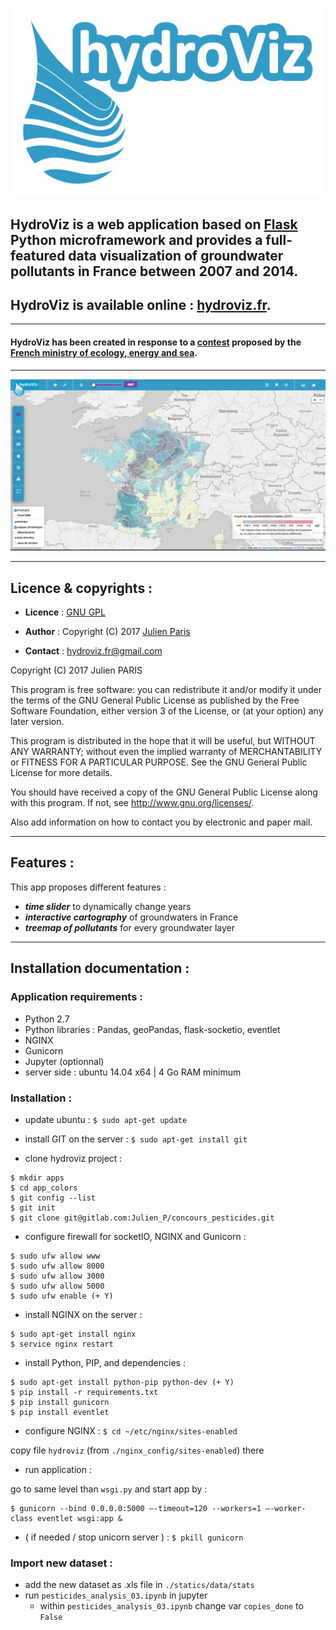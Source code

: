 
[![alt text](app/static/images/logo_hydroviz_bis_margin.jpg)](https://www.hydroviz.fr)


## **HydroViz** is a web application based on [Flask](http://flask.pocoo.org/) Python microframework and provides a full-featured data visualization of groundwater pollutants in France between 2007 and 2014.
## **HydroViz** is available online : **[hydroviz.fr](https://www.hydroviz.fr)**.

---

#### **HydroViz** has been created in response to a [contest](http://www.developpement-durable.gouv.fr/Concours-de-data-visualisation-sur.html) proposed by the [French ministry of ecology, energy and sea](http://www.developpement-durable.gouv.fr/).

---

![alt text](app/static/images/elements/hydroviz_v01.gif)


----------------------------------------------------
## Licence & copyrights :

- **Licence** : [GNU GPL](https://gitlab.com/Julien_P/concours_pesticides/blob/master/LICENSE)

- **Author** : Copyright (C) 2017 [Julien Paris](http://jpylab.com/)

- **Contact** : hydroviz.fr@gmail.com


>
Copyright (C) 2017  Julien PARIS
>
This program is free software: you can redistribute it and/or modify
it under the terms of the GNU General Public License as published by
the Free Software Foundation, either version 3 of the License, or
(at your option) any later version.
>
This program is distributed in the hope that it will be useful,
but WITHOUT ANY WARRANTY; without even the implied warranty of
MERCHANTABILITY or FITNESS FOR A PARTICULAR PURPOSE.  See the
GNU General Public License for more details.
>
You should have received a copy of the GNU General Public License
along with this program.  If not, see <http://www.gnu.org/licenses/>.
>
Also add information on how to contact you by electronic and paper mail.


-----------------------------------------------------
## Features :

This app proposes different features :

- **_time slider_** to dynamically change years
- **_interactive cartography_** of groundwaters in France
- **_treemap of pollutants_** for every groundwater layer

-----------------------------------------------------
## Installation documentation :

### Application requirements :

- Python 2.7
- Python libraries : Pandas, geoPandas, flask-socketio, eventlet
- NGINX
- Gunicorn
- Jupyter (optionnal)
- server side : ubuntu 14.04 x64 | 4 Go RAM minimum


### Installation :

- update ubuntu : `$ sudo apt-get update`


- install GIT on the server : `$ sudo apt-get install git`


- clone hydroviz project :
>
```
$ mkdir apps
$ cd app_colors
$ git config --list
$ git init
$ git clone git@gitlab.com:Julien_P/concours_pesticides.git
```


- configure firewall for socketIO, NGINX and Gunicorn :
>
```
$ sudo ufw allow www
$ sudo ufw allow 8000
$ sudo ufw allow 3000
$ sudo ufw allow 5000
$ sudo ufw enable (+ Y)
```


- install NGINX on the server :
>
```
$ sudo apt-get install nginx
$ service nginx restart
```


- install Python, PIP, and dependencies :
>
```
$ sudo apt-get install python-pip python-dev (+ Y)
$ pip install -r requirements.txt
$ pip install gunicorn
$ pip install eventlet
```


- configure NGINX : `$ cd ~/etc/nginx/sites-enabled`
>
copy file `hydroviz` (from `./nginx_config/sites-enabled`) there


- run application :
>
go to same level than `wsgi.py` and start app by :
```
$ gunicorn --bind 0.0.0.0:5000 —-timeout=120 --workers=1 —-worker-class eventlet wsgi:app &
```


- ( if needed / stop unicorn server ) : `$ pkill gunicorn`


### Import new dataset :

- add the new dataset as .xls file in `./statics/data/stats`
- run `pesticides_analysis_03.ipynb` in jupyter
	+ within `pesticides_analysis_03.ipynb` change var `copies_done` to `False`
